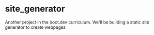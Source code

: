 # site_generator

Another project in the boot.dev curriculum. 
We'll be building a static site generator to create webpages
